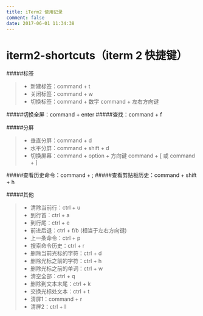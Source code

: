 ```yaml
---
title: iTerm2 使用记录
comment: false
date: 2017-06-01 11:34:38
---
```


iterm2-shortcuts（iterm 2 快捷键）
================

#####标签
>* 新建标签：command + t
>* 关闭标签：command + w
>* 切换标签：command + 数字    command + 左右方向键

#####切换全屏：command + enter
#####查找：command + f
<!--more-->
#####分屏
>* 垂直分屏：command + d
>* 水平分屏：command + shift + d
>* 切换屏幕：command + option + 方向键      command + [ 或 command + ]

#####查看历史命令：command + ;
#####查看剪贴板历史：command + shift + h

#####其他
>* 清除当前行：ctrl + u
>* 到行首：ctrl + a
>* 到行尾：ctrl + e
>* 前进后退：ctrl + f/b (相当于左右方向键)
>* 上一条命令：ctrl + p
>* 搜索命令历史：ctrl + r
>* 删除当前光标的字符：ctrl + d
>* 删除光标之前的字符：ctrl + h
>* 删除光标之前的单词：ctrl + w
>* 清空全部：ctrl + q
>* 删除到文本末尾：ctrl + k
>* 交换光标处文本：ctrl + t
>* 清屏1：command + r
>* 清屏2：ctrl + l


